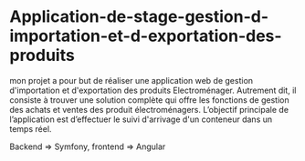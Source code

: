 # Application-de-stage-gestion-d-importation-et-d-exportation-des-produits

mon projet a pour but de réaliser une application web de gestion d'importation et d'exportation des produits Electroménager. Autrement dit, il consiste à trouver une solution complète qui offre les fonctions de gestion des achats et ventes des produit électroménagers. L’objectif principale de l’application est d’effectuer le suivi d'arrivage d'un conteneur dans un temps réel.

Backend => Symfony,
frontend => Angular
